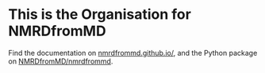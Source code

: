 # This is the Organisation for NMRDfromMD

Find the documentation on [nmrdfrommd.github.io/](https://nmrdfrommd.github.io/),
and the Python package on [NMRDfromMD/nmrdfrommd](https://github.com/NMRDfromMD/nmrdfrommd).
